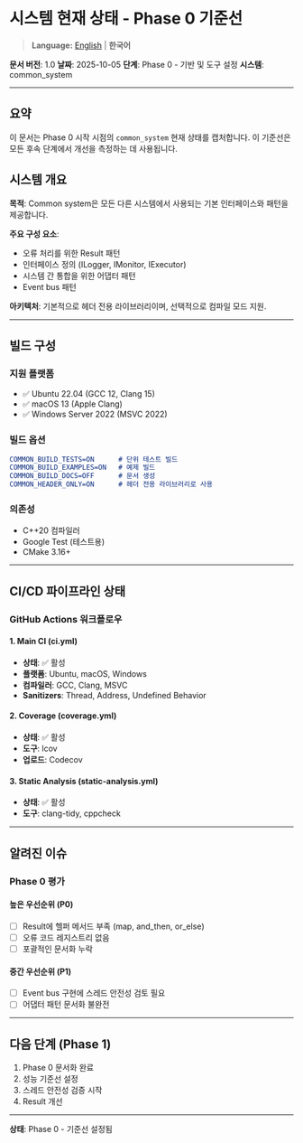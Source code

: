 # 시스템 현재 상태 - Phase 0 기준선

> **Language:** [English](CURRENT_STATE.md) | **한국어**

**문서 버전**: 1.0
**날짜**: 2025-10-05
**단계**: Phase 0 - 기반 및 도구 설정
**시스템**: common_system

---

## 요약

이 문서는 Phase 0 시작 시점의 `common_system` 현재 상태를 캡처합니다. 이 기준선은 모든 후속 단계에서 개선을 측정하는 데 사용됩니다.

## 시스템 개요

**목적**: Common system은 모든 다른 시스템에서 사용되는 기본 인터페이스와 패턴을 제공합니다.

**주요 구성 요소**:
- 오류 처리를 위한 Result<T> 패턴
- 인터페이스 정의 (ILogger, IMonitor, IExecutor)
- 시스템 간 통합을 위한 어댑터 패턴
- Event bus 패턴

**아키텍처**: 기본적으로 헤더 전용 라이브러리이며, 선택적으로 컴파일 모드 지원.

---

## 빌드 구성

### 지원 플랫폼
- ✅ Ubuntu 22.04 (GCC 12, Clang 15)
- ✅ macOS 13 (Apple Clang)
- ✅ Windows Server 2022 (MSVC 2022)

### 빌드 옵션
```cmake
COMMON_BUILD_TESTS=ON      # 단위 테스트 빌드
COMMON_BUILD_EXAMPLES=ON   # 예제 빌드
COMMON_BUILD_DOCS=OFF      # 문서 생성
COMMON_HEADER_ONLY=ON      # 헤더 전용 라이브러리로 사용
```

### 의존성
- C++20 컴파일러
- Google Test (테스트용)
- CMake 3.16+

---

## CI/CD 파이프라인 상태

### GitHub Actions 워크플로우

#### 1. Main CI (ci.yml)
- **상태**: ✅ 활성
- **플랫폼**: Ubuntu, macOS, Windows
- **컴파일러**: GCC, Clang, MSVC
- **Sanitizers**: Thread, Address, Undefined Behavior

#### 2. Coverage (coverage.yml)
- **상태**: ✅ 활성
- **도구**: lcov
- **업로드**: Codecov

#### 3. Static Analysis (static-analysis.yml)
- **상태**: ✅ 활성
- **도구**: clang-tidy, cppcheck

---

## 알려진 이슈

### Phase 0 평가

#### 높은 우선순위 (P0)
- [ ] Result<T>에 헬퍼 메서드 부족 (map, and_then, or_else)
- [ ] 오류 코드 레지스트리 없음
- [ ] 포괄적인 문서화 누락

#### 중간 우선순위 (P1)
- [ ] Event bus 구현에 스레드 안전성 검토 필요
- [ ] 어댑터 패턴 문서화 불완전

---

## 다음 단계 (Phase 1)

1. Phase 0 문서화 완료
2. 성능 기준선 설정
3. 스레드 안전성 검증 시작
4. Result<T> 개선

---

**상태**: Phase 0 - 기준선 설정됨
